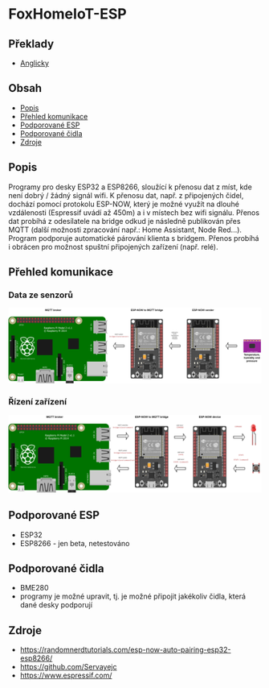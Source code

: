 # FoxHomeIoT-ESP

## Překlady

- [Anglicky](README.md)

## Obsah

- [Popis](#popis)
- [Přehled komunikace](#přehled-komunikace)
- [Podporované ESP](#podporované-ESP)
- [Podporované čidla](#podporované-čidla)
- [Zdroje](#zdroje)

## Popis

Programy pro desky ESP32 a ESP8266, sloužící k přenosu dat z míst, kde není dobrý / žádný signál wifi. K přenosu dat, např. z připojených čidel, dochází pomocí protokolu ESP-NOW, který je možné využít na dlouhé vzdálenosti (Espressif uvádí až 450m) a i v místech bez wifi signálu. Přenos dat probíhá z odesílatele na bridge odkud je následně publikován přes MQTT (další možnosti zpracování např.: Home Assistant, Node Red...). Program podporuje automatické párování klienta s bridgem. Přenos probíhá i obrácen pro možnost spuštní připojených zařízení (např. relé).

## Přehled komunikace

### Data ze senzorů

![alt reading sensors data](img/1.png)

### Řízení zařízení

![alt reading device control](img/2.png)

## Podporované ESP

 - ESP32
 - ESP8266 - jen beta, netestováno

## Podporované čidla

 - BME280
 - programy je možné upravit, tj. je možné připojit jakékoliv čidla, která dané desky podporují

## Zdroje
 - <a href="https://randomnerdtutorials.com/esp-now-auto-pairing-esp32-esp8266/">https://randomnerdtutorials.com/esp-now-auto-pairing-esp32-esp8266/</a>
 - <a href="https://github.com/Servayejc">https://github.com/Servayejc</a>
 - <a href="https://www.espressif.com/">https://www.espressif.com/</a>

